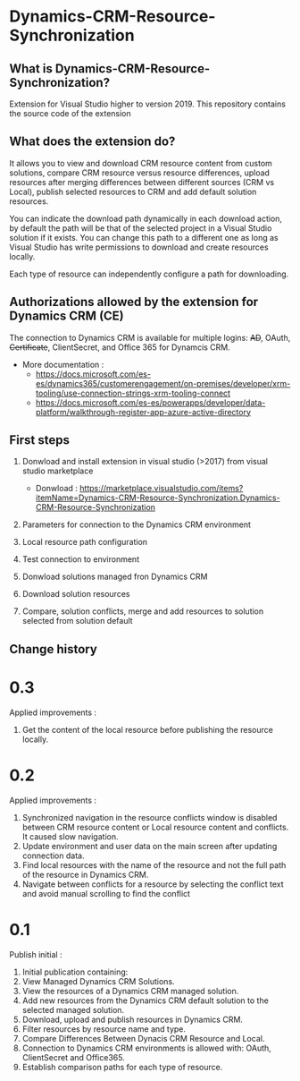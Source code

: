 # Dynamics-CRM-Resource-Synchronization

## What is Dynamics-CRM-Resource-Synchronization?
Extension for Visual Studio higher to version 2019. This repository contains the source code of the extension

## What does the extension do?
It allows you to view and download CRM resource content from custom solutions, compare CRM resource versus resource differences, upload resources after merging differences between different sources (CRM vs Local), publish selected resources to CRM and add default solution resources.

You can indicate the download path dynamically in each download action, by default the path will be that of the selected project in a Visual Studio solution if it exists. You can change this path to a different one as long as Visual Studio has write permissions to download and create resources locally.

Each type of resource can independently configure a path for downloading.

## Authorizations allowed by the extension for Dynamics CRM (CE)
The connection to Dynamics CRM is available for multiple logins: ~~AD~~, OAuth, ~~Certificate~~, ClientSecret, and Office 365 for Dynamcis CRM.

* More documentation : 
  * https://docs.microsoft.com/es-es/dynamics365/customerengagement/on-premises/developer/xrm-tooling/use-connection-strings-xrm-tooling-connect
  * https://docs.microsoft.com/es-es/powerapps/developer/data-platform/walkthrough-register-app-azure-active-directory

## First steps

1. Donwload and install extension in visual studio (>2017) from visual studio marketplace
    - Donwload : https://marketplace.visualstudio.com/items?itemName=Dynamics-CRM-Resource-Synchronization.Dynamics-CRM-Resource-Synchronization
2. Parameters for connection to the Dynamics CRM environment

3. Local resource path configuration 

4. Test connection to environment

5. Donwload solutions managed fron Dynamics CRM

6. Download solution resources

7. Compare, solution conflicts, merge and add resources to solution selected from solution default

## Change history

# 0.3
Applied improvements : 
1. Get the content of the local resource before publishing the resource locally.

# 0.2
Applied improvements :
1. Synchronized navigation in the resource conflicts window is disabled between CRM resource content or Local resource content and conflicts. It caused slow navigation.
2. Update environment and user data on the main screen after updating connection data. 
3. Find local resources with the name of the resource and not the full path of the resource in Dynamics CRM.
4. Navigate between conflicts for a resource by selecting the conflict text and avoid manual scrolling to find the conflict

# 0.1
Publish initial :
1. Initial publication containing:
2. View Managed Dynamics CRM Solutions.
3. View the resources of a Dynamics CRM managed solution.
4. Add new resources from the Dynamics CRM default solution to the selected managed solution.
5. Download, upload and publish resources in Dynamics CRM.
6. Filter resources by resource name and type.
7. Compare Differences Between Dynacis CRM Resource and Local.
8. Connection to Dynamics CRM environments is allowed with: OAuth, ClientSecret and Office365.
9. Establish comparison paths for each type of resource.
